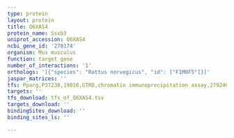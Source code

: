 ```yaml
---
type: protein
layout: protein
title: Q6XAS4
protein_name: Ssxb3
uniprot_accession: Q6XAS4
ncbi_gene_id: '278174'
organism: Mus musculus
function: target gene
number_of_interactions: '1'
orthologs: '[{"species": "Rattus norvegicus", "id": ["F1M0F5"]}]'
jaspar_matrices: ''
tfs: Pparg,P37238,19016,GTRD,chromatin immunoprecipitation assay,27924024%5Buid%5D,No
targets: ''
tfs_download: tfs_of_Q6XAS4.tsv
targets_download: ''
bindingSites_download: ''
binding_sites_ls: ''

---
```

